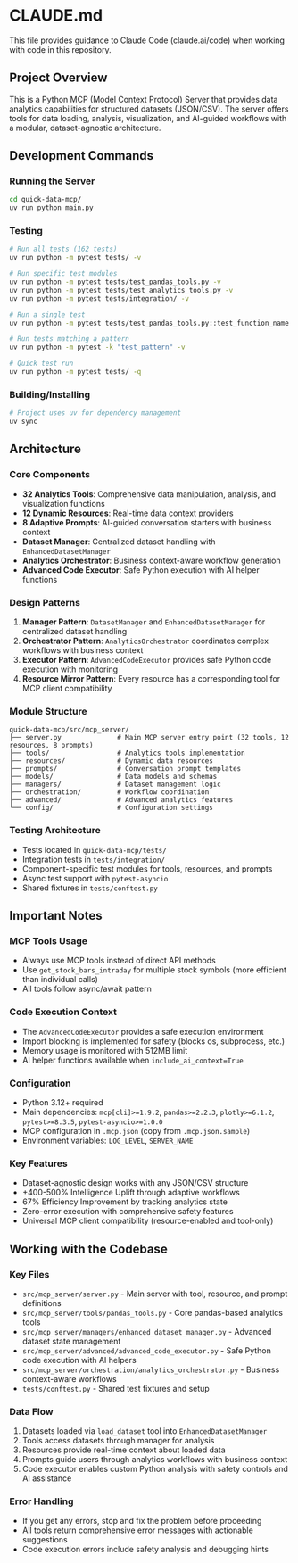 # CLAUDE.md

This file provides guidance to Claude Code (claude.ai/code) when working with code in this repository.

## Project Overview

This is a Python MCP (Model Context Protocol) Server that provides data analytics capabilities for structured datasets (JSON/CSV). The server offers tools for data loading, analysis, visualization, and AI-guided workflows with a modular, dataset-agnostic architecture.

## Development Commands

### Running the Server
```bash
cd quick-data-mcp/
uv run python main.py
```

### Testing
```bash
# Run all tests (162 tests)
uv run python -m pytest tests/ -v

# Run specific test modules
uv run python -m pytest tests/test_pandas_tools.py -v
uv run python -m pytest tests/test_analytics_tools.py -v
uv run python -m pytest tests/integration/ -v

# Run a single test
uv run python -m pytest tests/test_pandas_tools.py::test_function_name -v

# Run tests matching a pattern
uv run python -m pytest -k "test_pattern" -v

# Quick test run
uv run python -m pytest tests/ -q
```

### Building/Installing
```bash
# Project uses uv for dependency management
uv sync
```

## Architecture

### Core Components
- **32 Analytics Tools**: Comprehensive data manipulation, analysis, and visualization functions
- **12 Dynamic Resources**: Real-time data context providers
- **8 Adaptive Prompts**: AI-guided conversation starters with business context
- **Dataset Manager**: Centralized dataset handling with `EnhancedDatasetManager`
- **Analytics Orchestrator**: Business context-aware workflow generation
- **Advanced Code Executor**: Safe Python execution with AI helper functions

### Design Patterns
1. **Manager Pattern**: `DatasetManager` and `EnhancedDatasetManager` for centralized dataset handling
2. **Orchestrator Pattern**: `AnalyticsOrchestrator` coordinates complex workflows with business context
3. **Executor Pattern**: `AdvancedCodeExecutor` provides safe Python code execution with monitoring
4. **Resource Mirror Pattern**: Every resource has a corresponding tool for MCP client compatibility

### Module Structure
```
quick-data-mcp/src/mcp_server/
├── server.py              # Main MCP server entry point (32 tools, 12 resources, 8 prompts)
├── tools/                 # Analytics tools implementation
├── resources/             # Dynamic data resources
├── prompts/               # Conversation prompt templates
├── models/                # Data models and schemas
├── managers/              # Dataset management logic
├── orchestration/         # Workflow coordination
├── advanced/              # Advanced analytics features
└── config/                # Configuration settings
```

### Testing Architecture
- Tests located in `quick-data-mcp/tests/`
- Integration tests in `tests/integration/`
- Component-specific test modules for tools, resources, and prompts
- Async test support with `pytest-asyncio`
- Shared fixtures in `tests/conftest.py`

## Important Notes

### MCP Tools Usage
- Always use MCP tools instead of direct API methods
- Use `get_stock_bars_intraday` for multiple stock symbols (more efficient than individual calls)
- All tools follow async/await pattern

### Code Execution Context
- The `AdvancedCodeExecutor` provides a safe execution environment
- Import blocking is implemented for safety (blocks os, subprocess, etc.)
- Memory usage is monitored with 512MB limit
- AI helper functions available when `include_ai_context=True`

### Configuration
- Python 3.12+ required
- Main dependencies: `mcp[cli]>=1.9.2`, `pandas>=2.2.3`, `plotly>=6.1.2`, `pytest>=8.3.5`, `pytest-asyncio>=1.0.0`
- MCP configuration in `.mcp.json` (copy from `.mcp.json.sample`)
- Environment variables: `LOG_LEVEL`, `SERVER_NAME`

### Key Features
- Dataset-agnostic design works with any JSON/CSV structure
- +400-500% Intelligence Uplift through adaptive workflows
- 67% Efficiency Improvement by tracking analytics state
- Zero-error execution with comprehensive safety features
- Universal MCP client compatibility (resource-enabled and tool-only)

## Working with the Codebase

### Key Files
- `src/mcp_server/server.py` - Main server with tool, resource, and prompt definitions
- `src/mcp_server/tools/pandas_tools.py` - Core pandas-based analytics tools
- `src/mcp_server/managers/enhanced_dataset_manager.py` - Advanced dataset state management
- `src/mcp_server/advanced/advanced_code_executor.py` - Safe Python code execution with AI helpers
- `src/mcp_server/orchestration/analytics_orchestrator.py` - Business context-aware workflows
- `tests/conftest.py` - Shared test fixtures and setup

### Data Flow
1. Datasets loaded via `load_dataset` tool into `EnhancedDatasetManager`
2. Tools access datasets through manager for analysis
3. Resources provide real-time context about loaded data
4. Prompts guide users through analytics workflows with business context
5. Code executor enables custom Python analysis with safety controls and AI assistance

### Error Handling
- If you get any errors, stop and fix the problem before proceeding
- All tools return comprehensive error messages with actionable suggestions
- Code execution errors include safety analysis and debugging hints